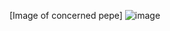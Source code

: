 [Image of concerned pepe] ![image](https://user-images.githubusercontent.com/87095863/125204405-c376e500-e242-11eb-9ee0-980262501c82.png)
